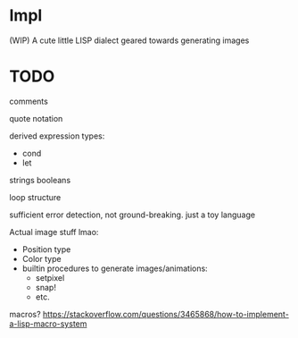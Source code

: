 # Impl
(WIP) A cute little LISP dialect geared towards generating images

# TODO

comments

quote notation

derived expression types:
* cond
* let

strings
booleans

loop structure

sufficient error detection, not ground-breaking. just a toy language

Actual image stuff lmao:
* Position type
* Color type
* builtin procedures to generate images/animations:
  * setpixel
  * snap!
  * etc.

macros?
https://stackoverflow.com/questions/3465868/how-to-implement-a-lisp-macro-system
